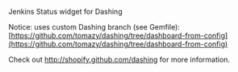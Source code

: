 Jenkins Status widget for Dashing

Notice: uses custom Dashing branch (see Gemfile): [https://github.com/tomazy/dashing/tree/dashboard-from-config](https://github.com/tomazy/dashing/tree/dashboard-from-config)

Check out http://shopify.github.com/dashing for more information.
